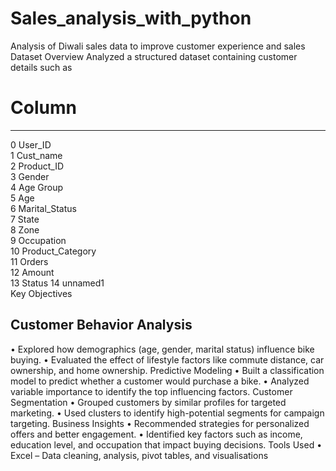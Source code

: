# Sales_analysis_with_python
Analysis of Diwali sales data to improve customer experience and sales
Dataset Overview
Analyzed a structured dataset containing customer details such as
#   Column            
---  ------         
 0   User_ID          
 1   Cust_name        
 2   Product_ID       
 3   Gender            
 4   Age Group         
 5   Age               
 6   Marital_Status   
 7   State             
 8   Zone             
 9   Occupation       
 10  Product_Category  
 11  Orders            
 12  Amount          
 13  Status
 14  unnamed1          
 Key Objectives

## Customer Behavior Analysis
• Explored how demographics (age, gender, marital status) influence bike buying.
• Evaluated the effect of lifestyle factors like commute distance, car ownership, and home ownership.
Predictive Modeling
• Built a classification model to predict whether a customer would purchase a bike.
• Analyzed variable importance to identify the top influencing factors.
Customer Segmentation
• Grouped customers by similar profiles for targeted marketing.
• Used clusters to identify high-potential segments for campaign targeting.
Business Insights
• Recommended strategies for personalized offers and better engagement.
• Identified key factors such as income, education level, and occupation that impact buying decisions.
Tools Used
• Excel – Data cleaning, analysis, pivot tables, and visualisations
